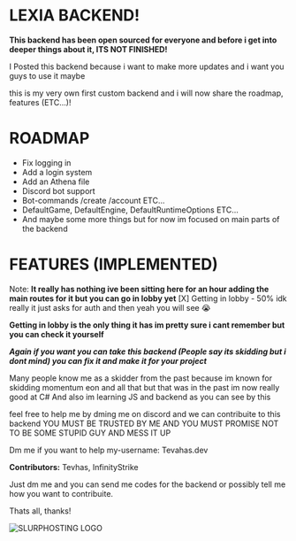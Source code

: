 # LEXIA BACKEND!

**This backend has been open sourced for everyone and before i get into deeper things about it, ITS NOT FINISHED!**

I Posted this backend because i want to make more updates and i want you guys to use it maybe

this is my very own first custom backend and i will now share the roadmap, features (ETC...)!

# ROADMAP
* Fix logging in
* Add a login system
* Add an Athena file
* Discord bot support
* Bot-commands /create /account ETC...
* DefaultGame, DefaultEngine, DefaultRuntimeOptions ETC...
* And maybe some more things but for now im focused on main parts of the backend

# FEATURES (IMPLEMENTED)
Note: **It really has nothing ive been sitting here for an hour adding the main routes for it but you can go in lobby yet**
[X] Getting in lobby - 50% idk really it just asks for auth and then yeah you will see :sob:

**Getting in lobby is the only thing it has im pretty sure i cant remember but you can check it yourself**

***Again if you want you can take this backend (People say its skidding but i dont mind) you can fix it and make it for your project***

Many people know me as a skidder from the past because im known for skidding momentum eon and all that but that was in the past im now really good at C# And also im learning JS and backend as you can see by this

feel free to help me by dming me on discord and we can contribuite to this backend
YOU MUST BE TRUSTED BY ME AND YOU MUST PROMISE NOT TO BE SOME STUPID GUY AND MESS IT UP

Dm me if you want to help
my-username: Tevahas.dev

**Contributors:**
  Tevhas,
  InfinityStrike

Just dm me and you can send me codes for the backend or possibly tell me how you want to contribuite.

Thats all, thanks!

![SLURPHOSTING LOGO](https://www.dropbox.com/scl/fi/xr54lfwmtdj5afnz14oje/Slurp-Hosting-Banner.png?rlkey=c53bdxwt5jzf49tuplegqs7px&st=sggc3d4r&dl=1)
